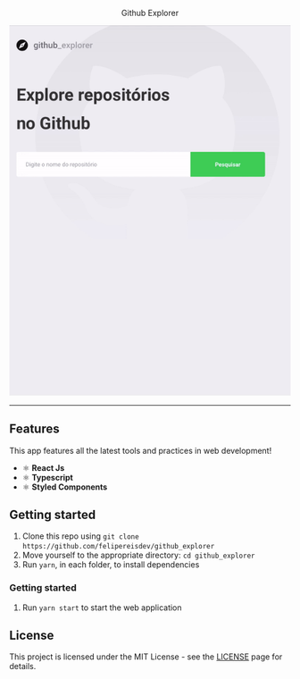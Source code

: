 <p align="center">Github Explorer</p>

![](video.gif)


<hr />

## Features

This app features all the latest tools and practices in web development!

- ⚛️ **React Js**
- ⚛️ **Typescript**
- ⚛️ **Styled Components**

## Getting started

1. Clone this repo using `git clone https://github.com/felipereisdev/github_explorer`
2. Move yourself to the appropriate directory: `cd github_explorer`<br />
3. Run `yarn`, in each folder, to install dependencies<br />

### Getting started

1. Run `yarn start` to start the web application

## License

This project is licensed under the MIT License - see the [LICENSE](https://opensource.org/licenses/MIT) page for details.
